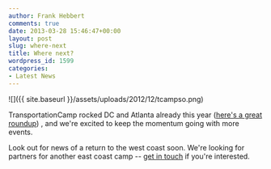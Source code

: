 ```yaml
---
author: Frank Hebbert
comments: true
date: 2013-03-28 15:46:47+00:00
layout: post
slug: where-next
title: Where next?
wordpress_id: 1599
categories:
- Latest News
---
```


![]({{ site.baseurl }}/assets/uploads/2012/12/tcampso.png)

TransportationCamp rocked DC and Atlanta already this year ([here's a great roundup](http://clatl.com/freshloaf/archives/2013/02/13/transportationcamp-south-is-a-wonks-heaven)) , and we're excited to keep the momentum going with more events.

Look out for news of a return to the west coast soon. We're looking for partners for another east coast camp -- [get in touch](http://openplans.org/contact/) if you're interested.
